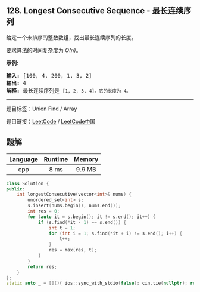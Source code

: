 ## 128. Longest Consecutive Sequence - 最长连续序列

<!--If you want to use the English description, use `question.content` instead-->

<p>给定一个未排序的整数数组，找出最长连续序列的长度。</p>

<p>要求算法的时间复杂度为&nbsp;<em>O(n)</em>。</p>

<p><strong>示例:</strong></p>

<pre><strong>输入:</strong>&nbsp;[100, 4, 200, 1, 3, 2]
<strong>输出:</strong> 4
<strong>解释:</strong> 最长连续序列是 <code>[1, 2, 3, 4]。它的长度为 4。</code></pre>



-----

题目标签：Union Find / Array

题目链接：[LeetCode](https://leetcode.com/problems/longest-consecutive-sequence/description/)  /  [LeetCode中国](https://leetcode-cn.com/problems/longest-consecutive-sequence/description/)

## 题解



| Language | Runtime | Memory |
|:---:|:---:|:---:|
| cpp  | 8  ms | 9.9 MB |

```cpp
class Solution {
public:
    int longestConsecutive(vector<int>& nums) {
        unordered_set<int> s;
        s.insert(nums.begin(), nums.end());
        int res = 0;
        for (auto it = s.begin(); it != s.end(); it++) {
            if (s.find(*it - 1) == s.end()) {
                int t = 1;
                for (int i = 1; s.find(*it + i) != s.end(); i++) {
                    t++;
                }
                res = max(res, t);
            }
        }
        return res;
    }
};
static auto _ = [](){ ios::sync_with_stdio(false); cin.tie(nullptr); return 0; }();
```

